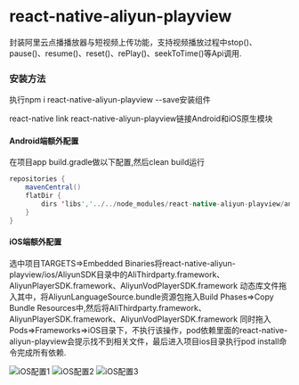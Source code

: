 # react-native-aliyun-playview
封装阿里云点播播放器与短视频上传功能，支持视频播放过程中stop()、pause()、resume()、reset()、rePlay()、seekToTime()等Api调用.

### 安装方法
执行npm i react-native-aliyun-playview --save安装组件

react-native link react-native-aliyun-playview链接Android和iOS原生模块
#### Android端额外配置
在项目app build.gradle做以下配置,然后clean build运行
```java
repositories {
    mavenCentral()
    flatDir {
        dirs 'libs','../../node_modules/react-native-aliyun-playview/android/libs' //this way we can find the .aar file in libs folder
    }
}
```
#### iOS端额外配置
选中项目TARGETS=>Embedded Binaries将react-native-aliyun-playview/ios/AliyunSDK目录中的AliThirdparty.framework、AliyunPlayerSDK.framework、AliyunVodPlayerSDK.framework
动态库文件拖入其中，将AliyunLanguageSource.bundle资源包拖入Build Phases=>Copy Bundle Resources中,然后将AliThirdparty.framework、AliyunPlayerSDK.framework、AliyunVodPlayerSDK.framework
同时拖入Pods=>Frameworks=>iOS目录下，不执行该操作，pod依赖里面的react-native-aliyun-playview会提示找不到相关文件，最后进入项目ios目录执行pod install命令完成所有依赖.

![iOS配置1](./iOS_step1.png)   ![iOS配置2](./iOS_step2.png)   ![iOS配置3](./iOS_step3.png)
